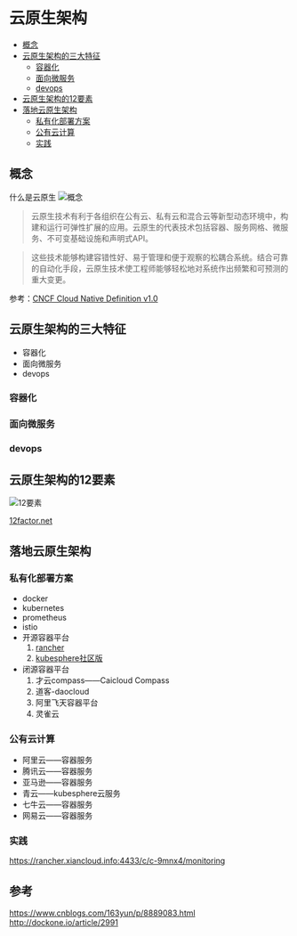 # 云原生架构

* [概念](https://github.com/happyyangyuan/xiancloud.info/tree/master/share/cloud-native#%E6%A6%82%E5%BF%B5)
* [云原生架构的三大特征](https://github.com/happyyangyuan/xiancloud.info/tree/master/share/cloud-native#%E4%BA%91%E5%8E%9F%E7%94%9F%E6%9E%B6%E6%9E%84%E7%9A%84%E4%B8%89%E5%A4%A7%E7%89%B9%E5%BE%81)
  * [容器化](https://github.com/happyyangyuan/xiancloud.info/tree/master/share/cloud-native#%E5%AE%B9%E5%99%A8%E5%8C%96)
  * [面向微服务](https://github.com/happyyangyuan/xiancloud.info/tree/master/share/cloud-native#%E9%9D%A2%E5%90%91%E5%BE%AE%E6%9C%8D%E5%8A%A1)
  * [devops](https://github.com/happyyangyuan/xiancloud.info/tree/master/share/cloud-native#devops)
* [云原生架构的12要素](https://github.com/happyyangyuan/xiancloud.info/tree/master/share/cloud-native#%E4%BA%91%E5%8E%9F%E7%94%9F%E6%9E%B6%E6%9E%84%E7%9A%8412%E8%A6%81%E7%B4%A0)
* [落地云原生架构](https://github.com/happyyangyuan/xiancloud.info/tree/master/share/cloud-native#%E8%90%BD%E5%9C%B0%E4%BA%91%E5%8E%9F%E7%94%9F%E6%9E%B6%E6%9E%84)
  * [私有化部署方案](https://github.com/happyyangyuan/xiancloud.info/tree/master/share/cloud-native#%E7%A7%81%E6%9C%89%E5%8C%96%E9%83%A8%E7%BD%B2%E6%96%B9%E6%A1%88)
  * [公有云计算](https://github.com/happyyangyuan/xiancloud.info/tree/master/share/cloud-native#%E5%85%AC%E6%9C%89%E4%BA%91%E8%AE%A1%E7%AE%97)
  * [实践](https://github.com/happyyangyuan/xiancloud.info/tree/master/share/cloud-native#%E5%AE%9E%E8%B7%B5)



## 概念
什么是云原生
![概念](https://camo.githubusercontent.com/1d9c5c05fed89272b4d77d831882db638fc67d61/68747470733a2f2f696d61676573323031382e636e626c6f67732e636f6d2f626c6f672f313235333335302f3230313830342f313235333335302d32303138303432303130353431333632392d3333303631333736382e6a7067)

> 云原生技术有利于各组织在公有云、私有云和混合云等新型动态环境中，构建和运行可弹性扩展的应用。云原生的代表技术包括容器、服务网格、微服务、不可变基础设施和声明式API。

> 这些技术能够构建容错性好、易于管理和便于观察的松耦合系统。结合可靠的自动化手段，云原生技术使工程师能够轻松地对系统作出频繁和可预测的重大变更。

参考：[CNCF Cloud Native Definition v1.0](https://github.com/cncf/toc/blob/master/DEFINITION.md#%E4%B8%AD%E6%96%87%E7%89%88%E6%9C%AC)

## 云原生架构的三大特征

- 容器化
- 面向微服务
- devops

### 容器化
### 面向微服务
### devops

## 云原生架构的12要素

![12要素](https://camo.githubusercontent.com/82f67bda6874e55319ef1f5dbaeadb0b4b16af5e/68747470733a2f2f696d61676573323031382e636e626c6f67732e636f6d2f626c6f672f313235333335302f3230313830342f313235333335302d32303138303432303130353535363033362d3339353837333736392e6a7067)

[12factor.net](https://12factor.net/)

## 落地云原生架构
### 私有化部署方案
- docker
- kubernetes
- prometheus
- istio
- 开源容器平台
  1. [rancher](https://github.com/rancher/rancher)
  2. [kubesphere社区版](https://github.com/kubesphere/kubesphere)
- 闭源容器平台
  1. 才云compass——Caicloud Compass
  2. 道客-daocloud
  3. 阿里飞天容器平台
  4. 灵雀云
### 公有云计算
- 阿里云——容器服务
- 腾讯云——容器服务
- 亚马逊——容器服务
- 青云——kubesphere云服务
- 七牛云——容器服务
- 网易云——容器服务

### 实践
https://rancher.xiancloud.info:4433/c/c-9mnx4/monitoring

## 参考
https://www.cnblogs.com/163yun/p/8889083.html
http://dockone.io/article/2991

